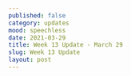 ```yaml
---
published: false
category: updates
mood: speechless
date: 2021-03-29
title: Week 13 Update - March 29
slug: Week 13 Update
layout: post
---
```

